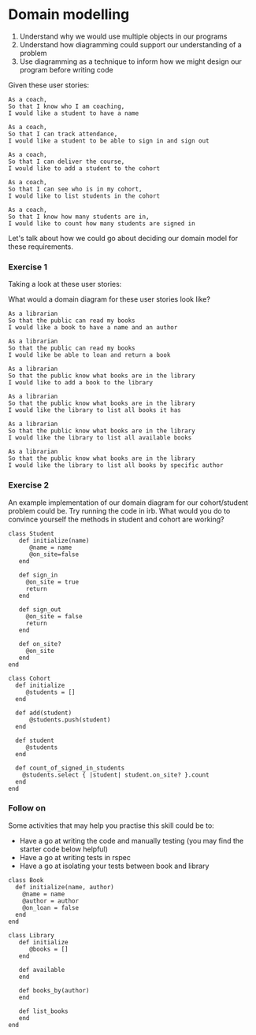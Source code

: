 # Domain modelling

1. Understand why we would use multiple objects in our programs
2. Understand how diagramming could support our understanding of a problem
3. Use diagramming as a technique to inform how we might design our program before
writing code

Given these user stories:

```
As a coach,
So that I know who I am coaching,
I would like a student to have a name
```
```
As a coach,
So that I can track attendance,
I would like a student to be able to sign in and sign out

```

```
As a coach,
So that I can deliver the course,
I would like to add a student to the cohort
```
```
As a coach,
So that I can see who is in my cohort,
I would like to list students in the cohort
```
```
As a coach,
So that I know how many students are in,
I would like to count how many students are signed in
```

Let's talk about how we could go about deciding our domain model for these requirements.



### Exercise 1

Taking a look at these user stories:

What would a domain diagram for these user stories look like?

```
As a librarian
So that the public can read my books
I would like a book to have a name and an author
```

```
As a librarian
So that the public can read my books
I would like be able to loan and return a book
```
```
As a librarian
So that the public know what books are in the library
I would like to add a book to the library
```

```
As a librarian
So that the public know what books are in the library
I would like the library to list all books it has
```

```
As a librarian
So that the public know what books are in the library
I would like the library to list all available books
```
```
As a librarian
So that the public know what books are in the library
I would like the library to list all books by specific author
```

### Exercise 2

An example implementation of our domain diagram for our cohort/student problem could be.
Try running the code in irb.
What would you do to convince yourself the methods in student and cohort are working?

```
class Student
   def initialize(name)
      @name = name
      @on_site=false
   end

   def sign_in
     @on_site = true
     return
   end

   def sign_out
     @on_site = false
     return
   end  

   def on_site?
     @on_site
   end
end
```

```
class Cohort
  def initialize
     @students = []
  end

  def add(student)
      @students.push(student)
  end

  def student
     @students
  end

  def count_of_signed_in_students
    @students.select { |student| student.on_site? }.count
  end
end    
```


### Follow on
Some activities that may help you practise this skill could be to:
- Have a go at writing the code and manually testing (you may find the starter code below helpful)
- Have a go at writing tests in rspec
- Have a go at isolating your tests between book and library

```
class Book
  def initialize(name, author)
    @name = name
    @author = author
    @on_loan = false
  end  
end
```
```
class Library
   def initialize
      @books = []
   end

   def available
   end

   def books_by(author)
   end

   def list_books
   end
end
```

